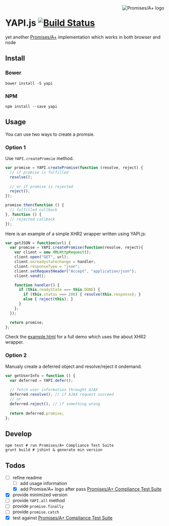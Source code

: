 <a href="https://promisesaplus.com/">
    <img src="https://promisesaplus.com/assets/logo-small.png" alt="Promises/A+ logo"
         title="Promises/A+ 1.0 compliant" align="right" />
</a>

# YAPI.js [![Build Status](https://travis-ci.org/loveky/yapi.js.svg?branch=master)](https://travis-ci.org/loveky/yapi.js)
yet another [Promises/A+](https://promisesaplus.com/) implementation which works in both browser and node

## Install
### Bower
`bower install -S yapi`

### NPM
`npm install --save yapi`

## Usage
You can use two ways to create a promsie.

### Option 1
Use `YAPI.createPromsie` method. 
```javascript
var promise = YAPI.createPromise(function (resolve, reject) {
  // if promise is fulfilled
  resolve();
  
  // or if promise is rejected
  reject();
});

promise.then(function () {
  // fulfilled callback
}, function () {
  // rejected callback
});
```
Here is an example of a simple XHR2 wrapper written using YAPI.js:
```javascript
var getJSON = function(url) {
  var promise = YAPI.createPromise(function(resolve, reject){
    var client = new XMLHttpRequest();
    client.open("GET", url);
    client.onreadystatechange = handler;
    client.responseType = "json";
    client.setRequestHeader("Accept", "application/json");
    client.send();

    function handler() {
      if (this.readyState === this.DONE) {
        if (this.status === 200) { resolve(this.response); }
        else { reject(this); }
      }
    };
  });

  return promise;
};
```
Check the [example.html](https://github.com/loveky/yapi.js/blob/master/example.html) for a full demo which uses the about XHR2 wrapper.

### Option 2
Manualy create a deferred object and resolve/reject it ondemand.
```javascript
var getUserInfo = function () {
  var deferred = YAPI.defer();
  
  // fetch user information throught AJAX
  deferred.resolve(); // if AJAX request succeed
  // or
  deferred.reject(); // if something wrong
  
  return deferred.promise;
};
```

## Develop
```shell
npm test # run Promises/A+ Compliance Test Suite
grunt build # jshint & generate min version
```

## Todos
- [ ] refine readme
  - [ ] add usage information
  - [x] add Promise/A+ logo after pass [Promises/A+ Compliance Test Suite](https://github.com/promises-aplus/promises-tests)
- [x] provide minimized version
- [ ] provide `YAPI.all` method
- [ ] provide `promise.finally`
- [ ] provide `promise.catch`
- [x] test against [Promises/A+ Compliance Test Suite](https://github.com/promises-aplus/promises-tests)
